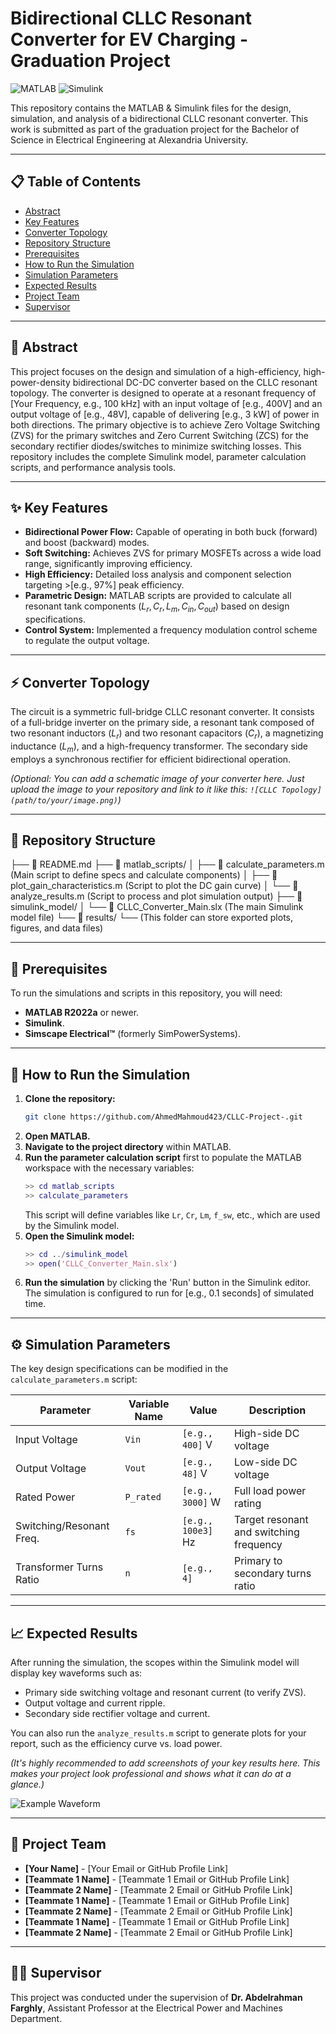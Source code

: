 # Bidirectional CLLC Resonant Converter for EV Charging - Graduation Project

![MATLAB](https://img.shields.io/badge/MATLAB-R2022a-orange.svg?style=for-the-badge&logo=mathworks)
![Simulink](https://img.shields.io/badge/Simulink-Required-blue.svg?style=for-the-badge&logo=mathworks)

This repository contains the MATLAB & Simulink files for the design, simulation, and analysis of a bidirectional CLLC resonant converter. This work is submitted as part of the graduation project for the Bachelor of Science in Electrical Engineering at Alexandria University.

---

## 📋 Table of Contents

- [Abstract](#-abstract)
- [Key Features](#-key-features)
- [Converter Topology](#-converter-topology)
- [Repository Structure](#-repository-structure)
- [Prerequisites](#-prerequisites)
- [How to Run the Simulation](#-how-to-run-the-simulation)
- [Simulation Parameters](#-simulation-parameters)
- [Expected Results](#-expected-results)
- [Project Team](#-project-team)
- [Supervisor](#-supervisor)

---

## 📜 Abstract

This project focuses on the design and simulation of a high-efficiency, high-power-density bidirectional DC-DC converter based on the CLLC resonant topology. The converter is designed to operate at a resonant frequency of [Your Frequency, e.g., 100 kHz] with an input voltage of [e.g., 400V] and an output voltage of [e.g., 48V], capable of delivering [e.g., 3 kW] of power in both directions. The primary objective is to achieve Zero Voltage Switching (ZVS) for the primary switches and Zero Current Switching (ZCS) for the secondary rectifier diodes/switches to minimize switching losses. This repository includes the complete Simulink model, parameter calculation scripts, and performance analysis tools.

---

## ✨ Key Features

-   **Bidirectional Power Flow:** Capable of operating in both buck (forward) and boost (backward) modes.
-   **Soft Switching:** Achieves ZVS for primary MOSFETs across a wide load range, significantly improving efficiency.
-   **High Efficiency:** Detailed loss analysis and component selection targeting >[e.g., 97%] peak efficiency.
-   **Parametric Design:** MATLAB scripts are provided to calculate all resonant tank components ($L_r, C_r, L_m, C_{in}, C_{out}$) based on design specifications.
-   **Control System:** Implemented a frequency modulation control scheme to regulate the output voltage.

---

## ⚡ Converter Topology

The circuit is a symmetric full-bridge CLLC resonant converter. It consists of a full-bridge inverter on the primary side, a resonant tank composed of two resonant inductors ($L_r$) and two resonant capacitors ($C_r$), a magnetizing inductance ($L_m$), and a high-frequency transformer. The secondary side employs a synchronous rectifier for efficient bidirectional operation.

*(Optional: You can add a schematic image of your converter here. Just upload the image to your repository and link to it like this: `![CLLC Topology](path/to/your/image.png)`)*

---

## 📁 Repository Structure

├── 📜 README.md
├── 📁 matlab_scripts/
│   ├── 📄 calculate_parameters.m  (Main script to define specs and calculate components)
│   ├── 📄 plot_gain_characteristics.m (Script to plot the DC gain curve)
│   └── 📄 analyze_results.m       (Script to process and plot simulation output)
├── 📁 simulink_model/
│   └── 📄 CLLC_Converter_Main.slx (The main Simulink model file)
└── 📁 results/
└── (This folder can store exported plots, figures, and data files)

---

## 🔧 Prerequisites

To run the simulations and scripts in this repository, you will need:
* **MATLAB R2022a** or newer.
* **Simulink**.
* **Simscape Electrical™** (formerly SimPowerSystems).

---

## 🚀 How to Run the Simulation

1.  **Clone the repository:**
    ```bash
    git clone https://github.com/AhmedMahmoud423/CLLC-Project-.git
    ```
2.  **Open MATLAB.**
3.  **Navigate to the project directory** within MATLAB.
4.  **Run the parameter calculation script** first to populate the MATLAB workspace with the necessary variables:
    ```matlab
    >> cd matlab_scripts
    >> calculate_parameters
    ```
    This script will define variables like `Lr`, `Cr`, `Lm`, `f_sw`, etc., which are used by the Simulink model.
5.  **Open the Simulink model:**
    ```matlab
    >> cd ../simulink_model
    >> open('CLLC_Converter_Main.slx')
    ```
6.  **Run the simulation** by clicking the 'Run' button in the Simulink editor. The simulation is configured to run for [e.g., 0.1 seconds] of simulated time.

---

## ⚙️ Simulation Parameters

The key design specifications can be modified in the `calculate_parameters.m` script:

| Parameter                 | Variable Name | Value                 | Description                          |
| ------------------------- | ------------- | --------------------- | ------------------------------------ |
| Input Voltage             | `Vin`         | `[e.g., 400]` V       | High-side DC voltage                 |
| Output Voltage            | `Vout`        | `[e.g., 48]` V        | Low-side DC voltage                  |
| Rated Power               | `P_rated`     | `[e.g., 3000]` W      | Full load power rating               |
| Switching/Resonant Freq.  | `fs`          | `[e.g., 100e3]` Hz    | Target resonant and switching frequency |
| Transformer Turns Ratio   | `n`           | `[e.g., 4]`           | Primary to secondary turns ratio     |

---

## 📈 Expected Results

After running the simulation, the scopes within the Simulink model will display key waveforms such as:
* Primary side switching voltage and resonant current (to verify ZVS).
* Output voltage and current ripple.
* Secondary side rectifier voltage and current.

You can also run the `analyze_results.m` script to generate plots for your report, such as the efficiency curve vs. load power.

*(It's highly recommended to add screenshots of your key results here. This makes your project look professional and shows what it can do at a glance.)*

![Example Waveform](path/to/your/result_waveform.png)

---

## 👥 Project Team

* **[Your Name]** - [Your Email or GitHub Profile Link]
* **[Teammate 1 Name]** - [Teammate 1 Email or GitHub Profile Link]
* **[Teammate 2 Name]** - [Teammate 2 Email or GitHub Profile Link]
* **[Teammate 1 Name]** - [Teammate 1 Email or GitHub Profile Link]
* **[Teammate 2 Name]** - [Teammate 2 Email or GitHub Profile Link]
* **[Teammate 1 Name]** - [Teammate 1 Email or GitHub Profile Link]
* **[Teammate 2 Name]** - [Teammate 2 Email or GitHub Profile Link]

---

## 👨‍🏫 Supervisor

This project was conducted under the supervision of **‏Dr. Abdelrahman Farghly**, Assistant Professor at the Electrical Power and Machines Department.




